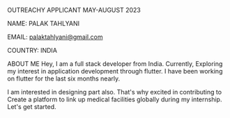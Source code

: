 OUTREACHY APPLICANT MAY-AUGUST 2023

NAME: PALAK TAHLYANI

EMAIL: palaktahlyani@gmail.com

COUNTRY: INDIA

ABOUT ME
Hey, I am a full stack developer from India. Currently, Exploring my interest in application development through flutter. I have been working on flutter for the last six months nearly.

I am interested in designing part also. That's why excited in contributing to Create a platform to link up medical facilities globally during my internship. Let's get started.
